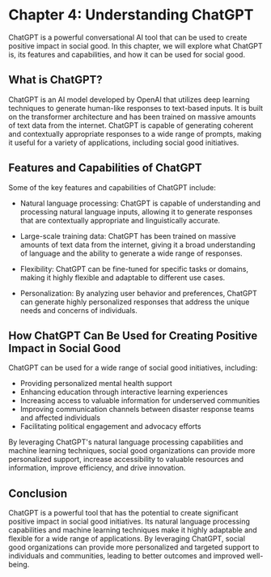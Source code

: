 Chapter 4: Understanding ChatGPT
================================

ChatGPT is a powerful conversational AI tool that can be used to create positive impact in social good. In this chapter, we will explore what ChatGPT is, its features and capabilities, and how it can be used for social good.

What is ChatGPT?
----------------

ChatGPT is an AI model developed by OpenAI that utilizes deep learning techniques to generate human-like responses to text-based inputs. It is built on the transformer architecture and has been trained on massive amounts of text data from the internet. ChatGPT is capable of generating coherent and contextually appropriate responses to a wide range of prompts, making it useful for a variety of applications, including social good initiatives.

Features and Capabilities of ChatGPT
------------------------------------

Some of the key features and capabilities of ChatGPT include:

* Natural language processing: ChatGPT is capable of understanding and processing natural language inputs, allowing it to generate responses that are contextually appropriate and linguistically accurate.

* Large-scale training data: ChatGPT has been trained on massive amounts of text data from the internet, giving it a broad understanding of language and the ability to generate a wide range of responses.

* Flexibility: ChatGPT can be fine-tuned for specific tasks or domains, making it highly flexible and adaptable to different use cases.

* Personalization: By analyzing user behavior and preferences, ChatGPT can generate highly personalized responses that address the unique needs and concerns of individuals.

How ChatGPT Can Be Used for Creating Positive Impact in Social Good
-------------------------------------------------------------------

ChatGPT can be used for a wide range of social good initiatives, including:

* Providing personalized mental health support
* Enhancing education through interactive learning experiences
* Increasing access to valuable information for underserved communities
* Improving communication channels between disaster response teams and affected individuals
* Facilitating political engagement and advocacy efforts

By leveraging ChatGPT's natural language processing capabilities and machine learning techniques, social good organizations can provide more personalized support, increase accessibility to valuable resources and information, improve efficiency, and drive innovation.

Conclusion
----------

ChatGPT is a powerful tool that has the potential to create significant positive impact in social good initiatives. Its natural language processing capabilities and machine learning techniques make it highly adaptable and flexible for a wide range of applications. By leveraging ChatGPT, social good organizations can provide more personalized and targeted support to individuals and communities, leading to better outcomes and improved well-being.
